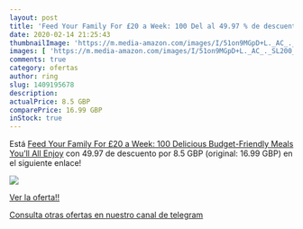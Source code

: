 ```yaml
---
layout: post
title: 'Feed Your Family For £20 a Week: 100 Del al 49.97 % de descuento'
date: 2020-02-14 21:25:43
thumbnailImage: 'https://m.media-amazon.com/images/I/51on9MGpD+L._AC_._SL200_.jpg'
images: [ 'https://m.media-amazon.com/images/I/51on9MGpD+L._AC_._SL200_.jpg' ]
comments: true
category: ofertas
author: ring
slug: 1409195678
description:
actualPrice: 8.5 GBP
comparePrice: 16.99 GBP
inStock: true
---
```


Está [Feed Your Family For £20 a Week: 100 Delicious Budget-Friendly Meals You’ll All Enjoy](https://www.amazon.com/dp/1409195678/?tag=redken08-20) con 49.97 de descuento por 8.5 GBP (original: 16.99 GBP) en el siguiente enlace!

[![](https://m.media-amazon.com/images/I/51on9MGpD+L._AC_._SL200_.jpg)](https://www.amazon.com/dp/1409195678/?tag=redken08-20)

[Ver la oferta!!](https://www.amazon.com/dp/1409195678/?tag=redken08-20)

[Consulta otras ofertas en nuestro canal de telegram](https://t.me/s/ofertas25)
